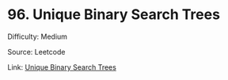 # 96. Unique Binary Search Trees
Difficulty: Medium

Source: Leetcode

Link: [Unique Binary Search Trees](https://leetcode.com/problems/unique-binary-search-trees/description/)
